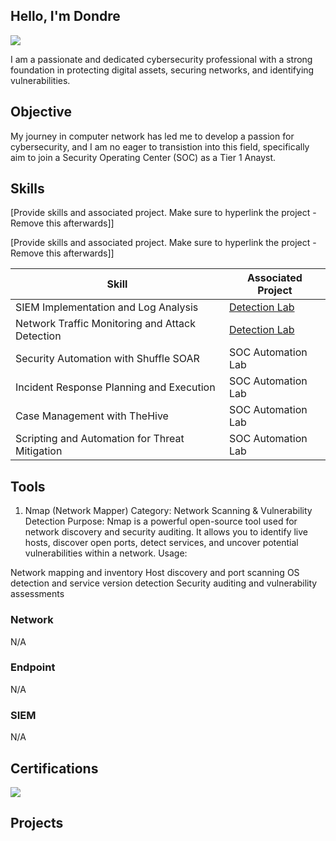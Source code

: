 ## Hello, I'm Dondre
<a href="https://linkedin.com/in/dondre-thomas-614b4a88"><img src="http://img.shields.io/badge/-LinkedIn-0072b1?&style=for-the-badge&logo=linkedin&logoColor=white" /></a>

I am a passionate and dedicated cybersecurity professional with a strong foundation in protecting digital assets, securing networks, and identifying vulnerabilities.

## Objective 

  My journey in computer network has led me to develop a passion for cybersecurity, and I am no eager to transistion into this field, specifically aim to join a Security Operating Center (SOC) as a Tier 1 Anayst.
  

## Skills
[Provide skills and associated project. Make sure to hyperlink the project - Remove this afterwards]]

[Provide skills and associated project. Make sure to hyperlink the project - Remove this afterwards]]

| Skill                                         | Associated Project         |
|-----------------------------------------------|----------------------------|
| SIEM Implementation and Log Analysis          | <a href="https://google.com">Detection Lab</a>|
| Network Traffic Monitoring and Attack Detection | <a href="https://google.com">Detection Lab</a>|
| Security Automation with Shuffle SOAR         | SOC Automation Lab|
| Incident Response Planning and Execution      | SOC Automation Lab|
| Case Management with TheHive                  | SOC Automation Lab|
| Scripting and Automation for Threat Mitigation | SOC Automation Lab|

## Tools
1. Nmap (Network Mapper)
Category: Network Scanning & Vulnerability Detection
Purpose: Nmap is a powerful open-source tool used for network discovery and security auditing. It allows you to identify live hosts, discover open ports, detect services, and uncover potential vulnerabilities within a network.
Usage:

Network mapping and inventory
Host discovery and port scanning
OS detection and service version detection
Security auditing and vulnerability assessments

### Network
<div>N/A</div>

### Endpoint
<div>N/A</div>

### SIEM
<div>N/A</div>

## Certifications
<div><img src="https://img.shields.io/badge/Google%20Security%2B-4285F4?style=for-the-badge&logo=google&logoColor=white" /></div>

## Projects
